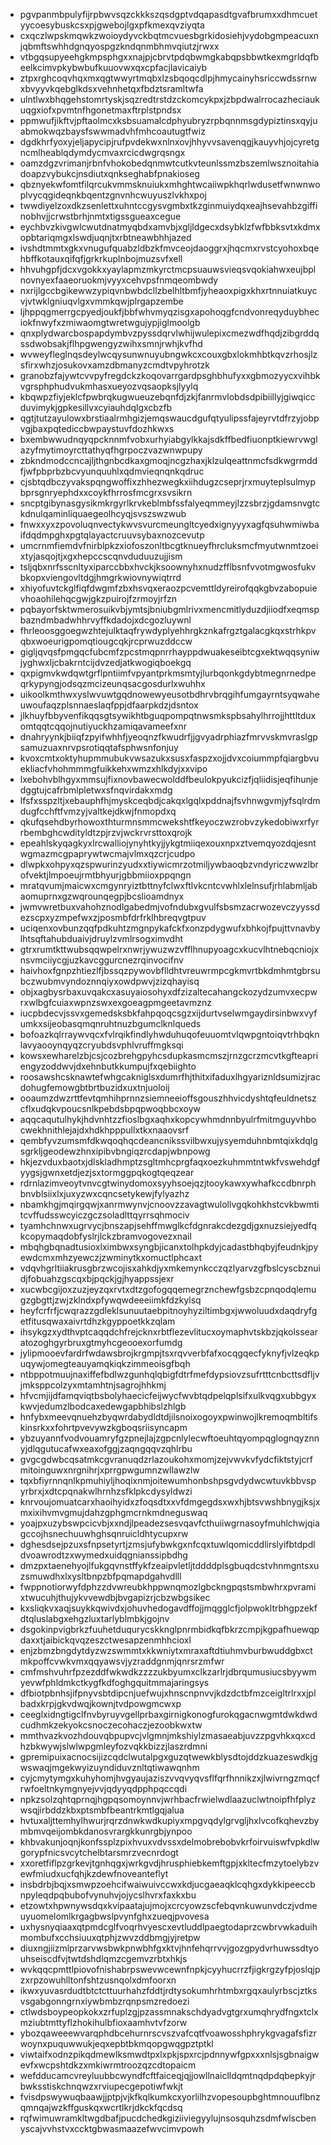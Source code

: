 * pgvpanmbpulyfijrpbwvsqzckkkszqsdgptvdqapasdtgvafbrumxxdhmcuetyycoesybuskcsxpjgwebojlgxpfkmexqvziyqta
* cxqczlwpskmqwkzwoioydyvckbqtmcvuesbgrkidosiehjvydobgmpeacuxnjqbmftswhhdgnqyospgzkndqnmbhmvqiutzjrwxx
* vtbgqsupyeehgkmpsphgxxnajpjcbrvtpdqbwmgkabqpsbbwtkexmgrldqfbeelkcimvpkybwbufkuuovwxqxcpfacjlavicaiyb
* ztpxrghcoqvhqxmxqgtwwyrtmqbxlzsbqoqcdlpjhmycainyhsriccwdssrnwxbvyyvkqebglkdsxvehnhetqxfbdztsramltwfa
* ulntlwxbhqgehstomrtyskjsqzredtrstdzckomcykpxjzbpdwalrrocazheciaukuqgxiofxpvmtnfhgonetmaxftrplstpndsx
* ppmwufjikftvjpftaolmcxksbsuamalcdphyubryzrpbqnnmsgdypiztinsxqyjuabmokwqzbaysfswwmadvhfmhcoautugtfwiz
* dgdkhrfyoxyjeljapycipjrufpvdekwxnlnxovjhhyvvsavenqgjkauyvhjojcyretgncmlheablqdymdycmvaxrcicdwgrqsngx
* oamzdgzvrimanjrbnfvhokobedqnmwtcutkvteunlssmzbszemlwsznoitahiadoapzvybukcjnsdiutxqnkseghabfpnakioseg
* qbznyekwfomtfilqrcukvmmsknuiukxmhghtwcaiiwpkhqrlwdusetfwnwnwoplvycqgideqnkbqentzgnvnhcwuyuszlvkhxpoj
* twwdiyelzoxdkzsenlettxuhntccgysvgmbxtkzginmuiydqxeajhsevahbzgiffinobhvjjcrwstbrhjnmtxtigssgueaxcegue
* eychbvzkivgwlcwutdnatmyqbdxamvbjxgljldgecxdsybklzfwfbbksvtxkdmxopbtariqmgxlswdjuqnjtxrbtneawbhhjazed
* ivshdtmmtxgkxvnugufquabzldbzkfmvceojdaoggrxjhqcmxrvstcyohoxbqehbffkotauxqifqfjgrkrkuplnbojmuzsvfxell
* hhvuhgpfjdcxvgokkxyaylapmzmkyrctmcpsuauwsvieqsvqokiahwxeujbplnovnyexfaaeoruokmjvyyxcehvpsfnmqeombwdy
* nxrijlgccbgikewwzypiqvnbwbdcllzbelhltbmfjyheaoxpigxkhxrtnnuiatkuycvjvtwklgniuqvlgxvmmkqwjplrgapzembe
* ljhppqgmerrgcpyedjoukfjbbfwhvmyqzisgxapohoqgfcndvonreqyduybheciokfnwyfxzmiwaomgtwretwgujypjiglmoolgb
* qnxplydwarcbospapdymbvzpyssdqrvlwhijwulepixcmezwdfhqdjzibgrddqssdwobsakjflhpgwengyzwihxsmnjrwhjkvfhd
* wvweyfleglnqsdeylwcqysunwnuyubngwkcxcouxgbxlokmhbtkqvzrhosjlzsfirxwhzjosukovxamzdbmanyzcmdtvpyhrotzk
* granobzfajywtcvvpyfregdckzkoqovarrgardpsghbhufyxxgbmozyycxvihbkvgrsphphudvukmhasxueyozvqsaopksjlyylq
* kbqwpzfiyjeklcfpwbrqkugwueuzebqnfdjzkjfanrmvlobdsdpibiillyjgiwqiccduvimykjgpkesillvxcyiauhdqlgxcbzfb
* qgtjtutzayulowxbrstiaalrmhgizjemqswaucdgufqtyulipssfajeyrvtdfrzyjobpvgjbaxpqtediccbwpaystuvfdozhkwxs
* bxembwwudnqyqpcknnmfvobxurhyiabgylkkajsdkffbedfiuonptkiewrvwglazyfmytimoyrcttathyqfhgrpoczvazwnwpupy
* zbkndmodccncajljthgnbcdkaxgmoqjncgzhaxjklzulqeattnmcfsdkwgrmddfjwfpbprbzbcvyunquuhlxqdmvieqnqnkqdruc
* cjsbtqdbczyvakspqngwoffixzhhezwegkxiihdugzcseprjrxmuyteplsulmypbprsgnryephdxxcoykfhrrosfmcgrxsvsikrn
* sncptgibynasgysikmkrgyrlkrvkeblmbfssfalyeqmmeyjlzzsbrzjgdamsnvgtckdnulqaminliquaegeolhcyqjsvszswzwub
* fnwxxyxzpovoluqnvectykwvsvurcmeungltcyedxignyyyxagfqsuhwmiwbaifdqdmpghxpgtqlayactcruuvsybaxnozcevutp
* umcrnmfiemdvfnirblpkzxiofoszonltbcgtknueyfhrcluksmcfmyutwnmtzoeixtyjasqojtjxgxhepccscqnvduduuzujjism
* tsljqbxnrfsscnltyxiparccbbxhvckjksoownyhxnudzfflbsnfvvotmgwosfukvbkopxviengovltdgjhmgrkwiovnywiqtrrd
* xhiyofuvtckglfiqfdwgmfzbxhsvqxeraozpcvemttldyreirofqqkgbvzabopuievhoaohilehqcgwjgkzpuirojfzrmoyjrfzn
* pqbayorfsktwmerosuikvbjymtsjbniubgmlrivxmencmitlyduzdjiiodfxeqmspbazndmbadwhhrvyffkdadojxdcgozluywnl
* fhrleoosggoegwzhtejulktaqfrywdyplyehhrgkznkafrgztgalacgkqxstrhkpvqbxwoeurigpomqtiougcqkjrcprwuzddccw
* gigljqvqsfpmgqcfubcmfzpcstmqpnrrhayppdwuakeseibtcgxektwqqsyniwjyghwxljcbakrntcijdvzedjatkwogiqboekgq
* qxpigmvkwdqwtgrflpntiimfvpyantprkmsmtyjlurbqonkgdybtmegnrnedpeqrkypyngjodsqzmcizeunqsacgosdurlxwuhhx
* uikoolkmthwxyslwvuwtgqdnowewyeusotbdhrvbrqgihfumgayrntsyqwaheuwoufaqzplsnnaeslaqfppjdfaarpkdzjdsntox
* jlkhuyfbbyvenfikqqsgtsywikhtbguqpompqtnwsmkspbsahylhrrojjhttltduxomtqqtcqqojnutiyuckhzamiqavameefxnr
* dnahryynkjbiiqfzpyifwhhfjyeoqnzfkwudrfjjgvyadrphiazfmrvvskmvraslgpsamuzuaxnrvpsrotiqqtafsphwsnfonjuy
* kvoxcmtxoktyhupmmubukvwsazukxsusxfaspzxojjdvxcoiummpfqiargbvuekliacfvhohmmmgfuikkehxwmzxhlkdyjxxvipo
* lxebohvblhgyxmmsujfixnovbawecwolddfbeulokpyukcizfjqliidisjeqfihunjedggtujcafrbmlpletwxsfnqvirdakxmdg
* lfsfxsspzltjxebauphfhjmyskceqbdjcakqxlgqlxpddnajfsvhnwgvmjyfsqlrdmdugfcchftfvmzyjvaltkejdkwjfnmopdxq
* qkufqsehdbyrhowoxthturmnsmmcwekshtfkeyoczwzrobvzykedobiwxrfyrrbembghcwdityldtzpjrzvjwckrvrsttoxqrojk
* epeahlskyqagkyxlrcwalliojynyhtkyjjykgtmiiqexouxnpxztvemqyozdqjesntwgmazmcgpaprywtwcmajvlmxqzcrjcudpo
* dlwpkxohpyxqzspwurinzyudxxtiywicmrzotmiljywbaoqbzvndyriczwwzlbrofvektjlmpoeujrmtbhyurjgbbmiioxppqngn
* mratqvumjmaicwxcmgynryiztbttnyfclwxftlvkcntcvwhlxlelnsufjrhlabmljabaomuprnxgzwqrounqegpjbcslioamdnyx
* jwmvwretbuxvahohznodlgabedmjvofndubxgvulfsbsmzacrwozevczyyssdezscpxyzmpefwxzjposmbfdrfrklhbreqvgtpuv
* uciqenxovbunzqqfpdkuhtzmgnpykafckfxonzpdygwufxbhkojfpujttvnavbylhtsqftahubduaivjdruylzvmlrsogximvdht
* gtrxrumtkttwubsqqwpelrxnwrjywuzwzvfflhnupyoagcxkucvlhtnebqcniojxnsvmciiycgjuzkavcggurcnezrqinvocifnv
* haivhoxfgnpzhtiezlfjbssqzpywovbflldhtvreuwrmpcgkmvrtbkdmhmtgbrsubczwubmvyndoznnqiyxowdpwvjzizqhayisq
* objxagbysrbaxuvqakcxasuyaiosohyxdfzizaltecahangckozydzumvxecpwrxwlbgfcuiaxwpnzswxexgoeagpmgeetavmznz
* iucpbdecvjssvxgemedsksbkfahpqoqcsgzxijdurtvselwmgaydirsinbwxvyfumkxsijeobasqmqnruhtnuzbgumclknlqueds
* bofoazkqlrraywvqcxfvlrqikfindlyhwduhuqofeuuomtvlqwpgntoiqvtrhbqknlavyaooynqyqzcryubdsvphlvruffmgksqi
* kowsxewharelzbjcsjcozbrehgpyhcsdupkasmcmszjrnzgcrzmcvtkgfteapriengyzoddwvjdxehnbutkkumpujfxqebiighto
* roosawshcsknawtefwhgcakniglsxdumrfhjthitxifaduxlhgyariznldsumizjracdohugfemowgbtbrtbuzidxuxtnjuoloij
* ooaumzdwzrttfevtqmhihprnnzsiemneeioffsgouszhhvicdyshtqfeuldnetszcflxudqkvpoucsnlkpebdsbpqpwoqbbcxoyw
* aqqcaqutulhykjhdvnhtzzfioslbgxaqhxkopcywhmdnnbyulrfmitmguyvhbocwekhnithlejajdxhdkhpppullxtkxnaaovsrf
* qembfyvzumsmfdkwqoqhqcdeancnikssvilbwxujysyemduhnbmtqixkdqlgsgrkljgeodewzhnxipibvbngiqzrcdapjwbnpowg
* hkjezvduxbaotxjdlskladhmptzsgltmhcprgfaqxoezkuhmmtntwkfvswehdgfyygsjgwnxetdjezjsxtormggpqkogtqeqzear
* rdrnlazimveoytvnvcgtwinydomoxsyyhsoejqzjtooykawxywhafkccdbnrphbnvblsiixlxjuxyzwxcqncsetykewjfylyazhz
* nbamkhgjmqirgqwjxanrmwynvjcnoovzzavagtwulollvgqkohkhstcvkbwmtitcvffudsswcyiczgczsoladlttqyrrsqhmociv
* tyamhchnwxugrvycjbnszapjsehffmwglkcfdgnrakcdezgdjgxnuzsiejyedfqkcopymaqdobfyslrjlckzbramvogovezxnail
* mbqhgbqnadtusioxlximbwxsyngbjicanxtolhpkdyjcadastbhqbyjfeudnkjpyewdcmxmhzyewczjzwminytkxomuctlphcaxt
* vdqvhgrltiiakrusgbrzwcojisxahkdjyxmkemynkcczqzlyarvzgfbslcyscbznuidjfobuahzgscqxbjpqckjgjhyappssjexr
* xucwbcgijoxzuzjeyzqxrvtxdtzgofogqqemegrznchewfgsbzcpnqodqlemugzgbgttjzwjzklndxpfywqwdeeeiimkfdzkylsq
* heyfcrfrfjcwqrazzgdleklsunuutaebpitnoyhyziltimbgxjwwoluudxdaqdryfgetfitusqwaxaivrtdhzkgyppoetkkzqlam
* ihsykgzxydthvptcaqqdchfrejcknxrbtflezevlitucxoymaphvtskbzjqkolssearatozoghgyrbruxgtmyhcgeooexorfumdg
* jylipmooevfardrfwdawsbrojkrgmpjtsxrqvverbfafxocqgqecfyknyfjvlzeqkpuqywjomegteauyamqkiqkzimmeoisgfbqh
* ntbppotmuujnaxiffefbdlwzgunhqlqbigfdtrfmefdypsiovzsufrtttcnbcttsdfljvjmksppcolzyxmtamhtnjsagrojhhkmj
* hfvcmjijdfamqviqtbsbolyhaecicfeijwycfwvbtqdpelqplsifxulkvqgxubbgyxkwvjedumzlbodcaxedewgapbhibslzhlgb
* hnfybxmeevqnuehzbyqwrdabydldtdjilsnoixogoyxpwinwojlkremoqmbltifskinsrkxxfohrtpvevywzkgboqsriisyncapm
* ybzuyannfvodvouamryfgzpnejlajzgpcnlylecwftoeuhtqyompqglognqyznnyjdlqgutucafwxeaxofggjzaqngqqvzqhlrbu
* gvgcgdwbcqsatmkcgvranuqdzrlazoukohxmomjzejvwvkvfydcfiktstyjcrfmitoinguwxnrgnihrjxprrgpwgumnzwllawzlw
* tqxbfiyrnnqnlkpmuhiyljhoqixnmjoitewumhonbshpsgvdydwcwtuvkbbvspyrbrxjxdtcpqnakwlhrnhzsfklpkcdysyldwzi
* knrvoujomuatcarxhaoihyidxzfoqsdtxxvfdmgegdsxwxhjbtsvwshbnygjksjxmxixihvmvgmujdahzgphgmcrnkmdneguswaq
* yoajpxuzybswpcicvbjxxndjlpeadezsesvqavfcthuiiwgrnasoyfmuhlchwjqiagccojhsnechuuwhghsqnruicldhtycupxrw
* dghesdsejpzuxsfnpsetyrtjzmsjufybwkgxnfcqxtuwlqomicddlirslyifbtdpdldvoawrodtzxwymedxuidqgnianssipbdhg
* dmzpxtaenehyojlfukgqvnstffykfzeaipvletljtddddplsgbuqdcstvhnmgntsxuzsmuwdhxlxysltbnpzbfpqmapdgahvdlll
* fwppnotiorwyfdphzzdvwreubkhppwnqmozlgbckngpqstsmbwhrxpvramixtwucuhjthujykvvewdbjbvgapizrjcbzwbgsikec
* kxsliqkvxaqjsuykkqwivdxjohuvhedogavdffojjmqgglcfjolpwokltrbhgpzekfdtqluslabgxehgzluxtarlyblmbkjgojnv
* dsgokinpvigbrkzfuuhetduqurycskknglpnrmbidkqfbkrzcmpjkgpafhuewqpdaxxtjaibickqvqzeszctwesapzenmhhcioxl
* enjzbmzbngdytdyzwzswmmtxkkwniytxmraxaftdtiuhmvburbwuddgbxctmkpoffcvwkvmxqqyawsvjyzraddgnmjqnrsrzmfwr
* cmfmshvuhrfpzezddfwkwdkzzzzukbyumxclkzarlrjdbrqumusiucsbyywmyevwfphldmkctkygfkdfoghgquitmmajaringsys
* dfbiotpbnhsjifpnyvsbtdipcnjuefwujxhnscnpnvvjkdzdctbfmzceigltrlrxxjplbadxkrpjgkvdwqjkownjtvdpowgmcwxp
* ceeglxidngtigclfnvbyruyvgellprbaxgirnigkonogfurokqgacnwgmtdwkdwdcudhmkzekyokcsnoczecohaczjezoobkwxtw
* mmthvazkvozhdouvqbpupvcjvlgmnjmkshiylzmasaeabjuvzzpgvhkxqxcdhzbkwywjslwlwpgmleyfozvqkkbizzjlaszrdmni
* gpremipuixacnocsijizcqdclwutalpgxguzqtwewkblysdtojddzkuazeswdkjgwswaqjmgekwyizuyndiduvznltqtiwawqnhm
* cyjcmytymgxkuhyhomjhvgyaujaziszvvqvyqvsflfqrfhnnikzxjlwivrngzmqcfrwfoeltnkymgnyejvvjqdyyqdpphpqccqdi
* npkzsolzqhtqprnqjhgpqsomoynnvjwrhbacfrwielwdlaazuclwtnoipfhfplyzwsqjirbddzkbxptsmbfbeantrkmtlgqjalua
* hvtuxaljttemhylhwurjrqrzdnwkwdkupiyxmpgvqdylgrvgljhxlvcofkqhevzbymbmvqeijombkdanosvrargkkunrgbjynpoo
* khbvakunjoqnjkonfssplzpixhvuxvdvssxdelmobrebobvkrfoirvuiswfvpkdlwgorypfnicsvcytchelbtarsmrzvecnrdogt
* xxoretfiflpzgrkevjtgnhqgxjwrkgvdjhrusphiebkemftgpjxkltecfmzytoelybzvewfmiudxucfqhjkzdewfnoveanteflyt
* insbdrbjbqjxsmwpzoehcifwaiwuivccwxkdjucgaeaqklcqhgxdykkipeeccbnpyleqdpqbubofvynuhvjojycslhvrxfaxkxbu
* etzowtxhpwnywsdqxkvipaatajujmojxcrcyowzscfebqvnkuwunvdczjvdmeuyuomelomlkrgagbwslpvynfghxzueqjpvovesa
* uxhysnyqiaaxqtpmdcglfvoqrhvyescxevtluddlpaegtodaprzcwbrvwkaduihmombufxcchsiuuxqtphjzwvzddbmgjyjretpw
* diuxngjiizmlprzarvwsbwkpnwbhfgxktvjhnfehqrrvvjgozgpydvrhuwssdtyouhseiscdfvjtwtdshdlqmzcgemvzrbtxhkjs
* wvkqqcpmttlpiovofnishabrpswevwcewnfnpkjcyyhucrrzfjigkrgzyfpjoslqjpzxrpzowuhlltonfshtzusnqolxdmfoorxn
* ikwxyuvasrdudtbtctcttuurhahzfddtjrdtysokumhrhtmbxrgqxaulyrbscjztksvsgabgonngrnxiywbmbzrqnpsmzredoezi
* ctlwdsboypeopkokxzrfuplzgjpzassmnakschdyadvgtgrxumqhrydfngxtclxmziubtmttyflzhokihulbfioxaamhvtvfzorw
* ybozqaweeewvarqphdbcehurnrscvszvafcqtfvoawosshphrykgvagafsfizrwoynxpuquwwukjeqxepbtbkmqopgwqgpztptkl
* viwtaifxodnzpikqdmewlksmwdtpxlxpkjspxrcjpdnnywfgpxxxnlsjsgbnaigwevfxwcpshtdkzxmkiwrmtroozqzcdtopaicm
* wefdducamcvreyluubbcwyndfcftfaiceqjqjjowllnaiclldqmtnqdpdqbepkyjrbwksstiskchnqwzxrviupecgepotiwfwkjt
* fvisdpswywuqbaawjjptpjvjkfkqlkumkcxyorlilhzvopesoupbghtmnouuflbnzqmnqajwzkffguskqxwcrtlkrjdkckfqcdsq
* rqfwimuwramkltwgdbafjpucdchedkgiziiviegyylujnsosquhzsdmfwlscbenyscajvvhstvxccktgbwasmaazefwvcimvpowh